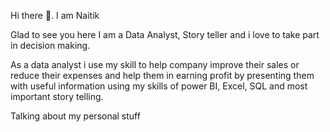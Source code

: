  Hi there 👋. I am Naitik

Glad to see you here 
I am a Data Analyst, Story teller and i love to take part in decision making.


As a data analyst i use my skill to help company improve their sales or reduce their expenses and help them in earning profit by presenting them with useful information using my skills of power BI, Excel, SQL and most important story telling.
 
 Talking about my personal stuff
 
